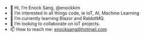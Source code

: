 - 👋 Hi, I’m Enock Sang, @enockkim
- 👀 I’m interested in all things code, ie IoT, AI, Machine Learning 
- 🌱 I’m currently learning Blazor and RabbitMQ.
- 💞️ I’m looking to collaborate on IoT projects.
- 📫 How to reach me: enocksang@hotmail.com

<!---
enock-kim/enock-kim is a ✨ special ✨ repository because its `README.md` (this file) appears on your GitHub profile.
You can click the Preview link to take a look at your changes.
--->

